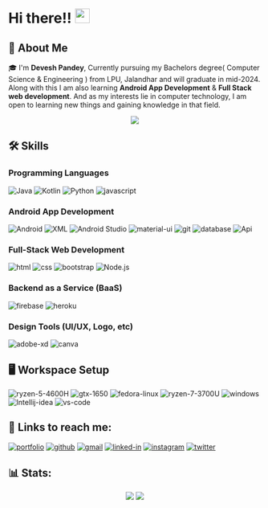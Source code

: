 # Hi there!! <img src="https://media.giphy.com/media/hvRJCLFzcasrR4ia7z/giphy.gif" width="29px" height="29px">

<!--
**deveshp007/deveshp007** is a ✨ _special_ ✨ repository because its `README.md` (this file) appears on your GitHub profile.

Here are some ideas to get you started:

- 🔭 I’m currently working on ...
- 🌱 I’m currently learning ...
- 👯 I’m looking to collaborate on ...
- 🤔 I’m looking for help with ...
- 💬 Ask me about ...
- 📫 How to reach me: ...
- 😄 Pronouns: ...
- ⚡ Fun fact: ...
-->

## 🚀 About Me

🎓 I'm **Devesh Pandey**, Currently pursuing my Bachelors degree( Computer Science & Engineering ) from LPU, Jalandhar and will graduate in mid-2024. Along with this I am also learning **Android App Development** & **Full Stack web development**. And as my interests lie in computer technology, I am open to learning new things and gaining knowledge in that field.

<p align="center">

<img src="https://visitor-badge.laobi.icu/badge?page_id=deveshp007.deveshp007" >

</p>


## 🛠️ Skills

### Programming Languages

![Java](https://img.shields.io/badge/Java-3178C6?style=for-the-badge&logo=java&logoColor=orange)
![Kotlin](https://img.shields.io/badge/Kotlin-CA82FF?style=for-the-badge&logo=kotlin&logoColor=blue)
![Python](https://img.shields.io/badge/Python-F4E06D?style=for-the-badge&logo=python&logoColor=1363DF)
![javascript](https://img.shields.io/badge/JavaScript-323330?style=for-the-badge&logo=javascript&logoColor=F7DF1E)

### Android App Development

![Android](https://img.shields.io/badge/Android-5FD068?style=for-the-badge&logo=android&logoColor=white)
![XML](https://img.shields.io/badge/xml-F15412?style=for-the-badge&logo=xml&logoColor=white)
![Android Studio](https://img.shields.io/badge/Android-Studio-5FD068?style=for-the-badge&logo=androidstudio&logoColor=white)
![material-ui](https://img.shields.io/badge/Material_UI-0081CB?style=for-the-badge&logo=mui&logoColor=white)
![git](https://img.shields.io/badge/git-white?style=for-the-badge&logo=git&logoColor=F15412)
![database](https://img.shields.io/badge/database-1F4690?style=for-the-badge&logo=mysql&logoColor=F15412)
![Api](https://img.shields.io/badge/API-354259?style=for-the-badge&logo=json&logoColor=F15412)

### Full-Stack Web Development

![html](https://img.shields.io/badge/HTML5-E34F26?style=for-the-badge&logo=html5&logoColor=white)
![css](https://img.shields.io/badge/CSS3-1572B6?style=for-the-badge&logo=css3&logoColor=white)
![bootstrap](https://img.shields.io/badge/Bootstrap-563D7C?style=for-the-badge&logo=bootstrap&logoColor=white)
![Node.js](https://img.shields.io/badge/node.js-36AE7C?style=for-the-badge&logo=node.js&logoColor=white)

### Backend as a Service (BaaS)

![firebase](https://img.shields.io/badge/Firebase-ffaa00?style=for-the-badge&logo=Firebase&logoColor=white)
![heroku](https://img.shields.io/badge/Heroku-430098?style=for-the-badge&logo=heroku&logoColor=white)

### Design Tools (UI/UX, Logo, etc)

![adobe-xd](https://img.shields.io/badge/adobe_xd-470137?style=for-the-badge&logo=adobe-xd&logoColor=white)
![canva](https://img.shields.io/badge/canva-00C4CC?style=for-the-badge&logo=canva&logoColor=white)


## 🖥️ Workspace Setup

![ryzen-5-4600H](https://img.shields.io/badge/AMD-Ryzen_5_4600H-FF5B00?style=for-the-badge&logo=amd&logoColor=FF5B00)
![gtx-1650](https://img.shields.io/badge/NVIDIA-GTX_1650-76B900?style=for-the-badge&logo=nvidia&logoColor=white)
![fedora-linux](https://img.shields.io/badge/fedora-Linux-8CC0DE?style=for-the-badge&logo=fedora&logoColor=white)
![ryzen-7-3700U](https://img.shields.io/badge/AMD-Ryzen_7_3700U-FF5B00?style=for-the-badge&logo=amd&logoColor=FF5B00)
![windows](https://img.shields.io/badge/Windows-0078D6?style=for-the-badge&logo=windows&logoColor=white)
![Intellij-idea](https://img.shields.io/badge/Intellij-AB46D2?style=for-the-badge&logo=Intellij-idea&logoColor=white)
![vs-code](https://img.shields.io/badge/VS_Code-007ACC?style=for-the-badge&logo=Visual-Studio-Code&logoColor=white)


## 🔗 Links to reach me:

[![portfolio](https://img.shields.io/badge/Portfolio-FEF9A7?style=for-the-badge&logo=Google-chrome&logoColor=black)](https://first-pro-devesh.web.app/)
[![github](https://img.shields.io/badge/GitHub-000000?style=for-the-badge&logo=GitHub&logoColor=white)](https://github.com/deveshp007)
[![gmail](https://img.shields.io/badge/Gmail-D14836?style=for-the-badge&logo=Gmail&logoColor=white)](mailto:deveshp1001@gmail.com)
[![linked-in](https://img.shields.io/badge/Linked_In-0077B5?style=for-the-badge&logo=LinkedIn&logoColor=white)](https://www.linkedin.com/in/devesh-pandey-35bb021b7/)
[![instagram](https://img.shields.io/badge/Instagram-E4405F?style=for-the-badge&logo=instagram&logoColor=white)](https://www.instagram.com/deveshp007/)
[![twitter](https://img.shields.io/badge/Twitter-0077B5?style=for-the-badge&logo=twitter&logoColor=white)](https://twitter.com/i_DeveshPandey)


## 📊 Stats:


<p align="center">
<img src="https://github-readme-stats.vercel.app/api?username=deveshp007&show_icons=true&theme=radical&count_private=true" >
<img src="https://github-readme-streak-stats.herokuapp.com/?user=deveshp007&&theme=radical" >
</p>
